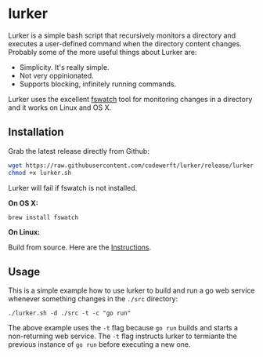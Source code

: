# lurker

Lurker is a simple bash script that recursively monitors a directory and
executes a user-defined command when the directory content changes. Probably
some of the more useful things about Lurker are:

 * Simplicity. It's really simple.
 * Not very oppinionated.
 * Supports blocking, infinitely running commands.

Lurker uses the excellent [fswatch](https://github.com/emcrisostomo/fswatch)
tool for monitoring changes in a directory and it works on Linux and OS X.

## Installation

Grab the latest release directly from Github:

```bash
wget https://raw.githubusercontent.com/codewerft/lurker/release/lurker.sh
chmod +x lurker.sh
```

Lurker will fail if fswatch is not installed.

**On OS X:**

```
brew install fswatch
```

**On Linux:**

Build from source. Here are the [Instructions](https://github.com/emcrisostomo/fswatch/blob/master/INSTALL).

## Usage

This is a simple example how to use lurker to build and run a go web service
whenever something changes in the ``./src`` directory:

```
./lurker.sh -d ./src -t -c "go run"
```

The above example uses the ``-t`` flag because ``go run`` builds and starts a non-returning web service. The ``-t`` flag instructs lurker to termiante the previous instance of ``go run`` before executing a new one.
